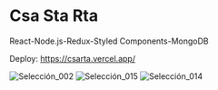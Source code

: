 # Csa Sta Rta

React-Node.js-Redux-Styled Components-MongoDB

Deploy: https://csarta.vercel.app/


![Selección_002](https://github.com/Alek30k/Alek30k/assets/101005998/ca955437-0e60-4e4a-8422-eea5736d1fc4)
![Selección_015](https://github.com/Alek30k/Alek30k/assets/101005998/e4653e8f-b21e-46f5-a6a9-c55337ba2429)
![Selección_014](https://github.com/Alek30k/Alek30k/assets/101005998/58bfec5f-428e-4f3b-916c-e6b21870970e)

